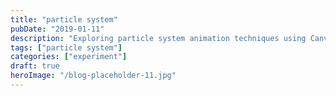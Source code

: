 ```yaml
---
title: "particle system"
pubDate: "2019-01-11"
description: "Exploring particle system animation techniques using Canvas and JavaScript for creating dynamic visual effects"
tags: ["particle system"]
categories: ["experiment"]
draft: true
heroImage: "/blog-placeholder-11.jpg"
---
```


<script type="module" src="/js/experiments/system01.js"></script>

<canvas></canvas>
